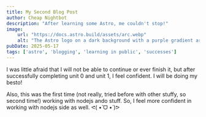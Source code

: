 ```yaml
---
title: My Second Blog Post
author: Cheap Nightbot
description: "After learning some Astro, me couldn't stop!"
image:
    url: "https://docs.astro.build/assets/arc.webp"
    alt: "The Astro logo on a dark background with a purple gradient arc."
pubDate: 2025-05-17
tags: ['astro', 'blogging', 'learning in public', 'successes']
---
```

I was little afraid that I will not be able to continue or ever finish it, but after successfully completing unit 0 and unit 1, I feel confident. I will be doing my besto!

Also, this was the first time (not really, tried before with other stuffy, so second time!) working with nodejs ando stuff. So, I feel more confident in working with nodejs side as well. ᕙ(  •̀ ᗜ •́  )ᕗ
